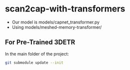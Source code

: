 # scan2cap-with-transformers
- Our model is models/capnet_transformer.py
- Using models/meshed-memory-transformer/

## For Pre-Trained 3DETR
In the main folder of the project:
```bash
git submodule update --init
```

